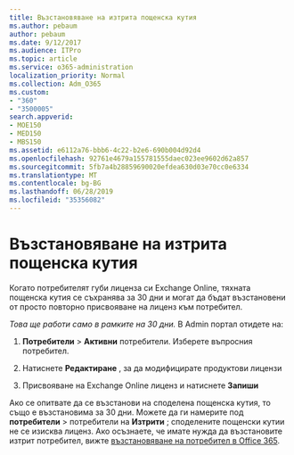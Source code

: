 ```yaml
---
title: Възстановяване на изтрита пощенска кутия
ms.author: pebaum
author: pebaum
ms.date: 9/12/2017
ms.audience: ITPro
ms.topic: article
ms.service: o365-administration
localization_priority: Normal
ms.collection: Adm_O365
ms.custom:
- "360"
- "3500005"
search.appverid:
- MOE150
- MED150
- MBS150
ms.assetid: e6112a76-bbb6-4c22-b2e6-690b004d92d4
ms.openlocfilehash: 92761e4679a155781555daec023ee9602d62a857
ms.sourcegitcommit: 5fb7a4b28859690020efdea630d03e70cc0e6334
ms.translationtype: MT
ms.contentlocale: bg-BG
ms.lasthandoff: 06/28/2019
ms.locfileid: "35356082"
---
```

# <a name="restore-a-deleted-mailbox"></a>Възстановяване на изтрита пощенска кутия

Когато потребителят губи лиценза си Exchange Online, тяхната пощенска кутия се съхранява за 30 дни и могат да бъдат възстановени от просто повторно присвояване на лиценз към потребител.
  
 *Това ще работи само в рамките на 30 дни.*  В Admin портал отидете на:
  
1. **Потребители** \> **Активни** потребители. Изберете въпросния потребител.

2. Натиснете **Редактиране** , за да модифицирате продуктови лицензи

3. Присвояване на Exchange Online лиценз и натиснете **Запиши**

Ако се опитвате да се възстанови на споделена пощенска кутия, то също е възстановима за 30 дни. Можете да ги намерите под **потребители** \> потребители на **Изтрити** ; споделените пощенски кутии не се изисква лиценз. Ако осъзнаете, че имате нужда да възстановите изтрит потребител, вижте [възстановяване на потребител в Office 365](https://docs.microsoft.com/en-us/office365/admin/add-users/restore-user).
  